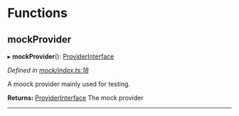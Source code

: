 

# Functions

<a id="mockprovider"></a>

##  mockProvider

▸ **mockProvider**(): [ProviderInterface](../interfaces/_types_d_.providerinterface.md)

*Defined in [mock/index.ts:18](https://github.com/polkadot-js/api/blob/7f270cb/packages/api-provider/src/mock/index.ts#L18)*

A moock provider mainly used for testing.

**Returns:** [ProviderInterface](../interfaces/_types_d_.providerinterface.md)
The mock provider

___

